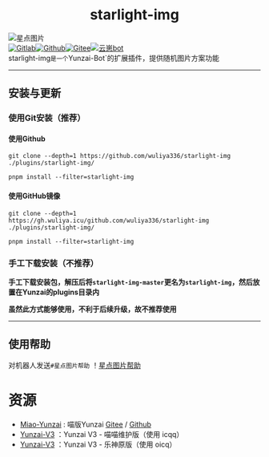 # <center>starlight-img</center>

![星点图片](https://count.wuliya.cn/?name=starlight-img)<br>
[![Gitlab](https://img.shields.io/badge/Gitlab-星点图片-black?style=flat-square&logo=gitlab)](https://github.com/wuliya336/starlight-img )[![Github](https://img.shields.io/badge/Github-星点图片-black?style=flat-square&logo=github)](https://github.com/wuliya336/starlight-img)[![Gitee](https://img.shields.io/badge/Gitee-星点图片-black?style=flat-square&logo=gitee)](https://github.com/wuliya336/starlight-img )[![云崽bot](https://img.shields.io/badge/云崽-v3.0.0-black?style=flat-square&logo=dependabot)](https://gitee.com/Le-niao/Yunzai-Bot)<br>
starlight-img`是一个`Yunzai-Bot`的扩展插件，提供随机图片方案功能<br>

---
## 安装与更新

### 使用Git安装（推荐）
#### **使用Github**

```
git clone --depth=1 https://github.com/wuliya336/starlight-img ./plugins/starlight-img/
```

~~~
pnpm install --filter=starlight-img
~~~
#### **使用GitHub镜像**

```
git clone --depth=1 https://gh.wuliya.icu/github.com/wuliya336/starlight-img ./plugins/starlight-img/
```

~~~
pnpm install --filter=starlight-img
~~~


### 手工下载安装（不推荐）

**手工下载安装包，解压后将`starlight-img-master`更名为`starlight-img`，然后放置在Yunzai的plugins目录内<br>**

**虽然此方式能够使用，不利于后续升级，故不推荐使用<br>**

---

## 使用帮助
对机器人发送`#星点图片帮助`
！[星点图片帮助](./resources/help.jpg)

# 资源

* [Miao-Yunzai](https://github.com/yoimiya-kokomi/Miao-Yunzai) : 喵版Yunzai [Gitee](https://gitee.com/yoimiya-kokomi/Miao-Yunzai)
  / [Github](https://github.com/yoimiya-kokomi/Miao-Yunzai)
* [Yunzai-V3](https://github.com/yoimiya-kokomi/Yunzai-Bot) ：Yunzai V3 - 喵喵维护版（使用 icqq）
* [Yunzai-V3](https://gitee.com/Le-niao/Yunzai-Bot) ：Yunzai V3 - 乐神原版（使用 oicq）
